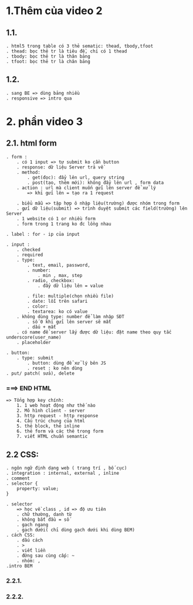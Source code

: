# 1.Thêm của video 2

## 1.1.

    . html5 trong table có 3 thẻ sematic: thead, tbody,tfoot
    . thead: bọc thẻ tr là tiêu đề, chỉ có 1 thead
    . tbody: bọc thẻ tr là thân bảng
    . tfoot: bọc thẻ tr là chân bảng

## 1.2.

    . sang BE => dùng bảng nhiều
    . responsive => intro qua

# 2. phần video 3

## 2.1. html form

    . form :
        . có 1 input => tự submit ko cần button
        . response: dữ liệu Server trả về
        . method:
            . get(đọc): đẩy lên url, query string
            . post(tạo, thêm mới): không đẩy lên url , form data
        . action : url mà client muốn gửi lên server để xử lý
            => khỉ gửi lên = tạo ra 1 request

        . biểu mẫu => tập hợp ô nhập liệu(trường) được nhóm trong form
        . gửi dữ liệu(submit) => trình duyệt submit các field(trường) lên Server
        . 1 website có 1 or nhiều form
        . form trong 1 trang ko đc lồng nhau

    . label : for - ip của input

    . input :
        . checked
        . required
        . type:
            . text, email, password,
            . number:
                . min , max, step
            . radio, checkbox:
                . đẩy dữ liệu lên = value

            . file: multiple(chọn nhiều file)
            . date: lỗi trên safari
            . color:
            . textarea: ko có value
        . không dùng type: number để làm nhập SĐT
            . số 0 khỉ gửi lên server sẽ mất
            . dấu + mất
        . có name để server lấy được dữ liệu: đặt name theo quy tắc underscore(user_name)
        . placeholder

    . button:
        . type: submit
            . button: dùng để xử lý bên JS
            . reset : ko nên dùng
    . put/ patch( sửa), delete

### ===> END HTML

    => Tổng hợp key chính:
        1. 1 web hoạt động như thế nào
        2. Mô hình client - server
        3. http request - http response
        4. Cấu trúc chung của html
        5. thẻ block, thẻ inline
        6. thẻ form và các thẻ trong form
        7. viết HTML chuẩn semantic

## 2.2 CSS:

    . ngôn ngữ định dạng web ( trang trí , bố cục)
    . integration : internal, external , inline
    . comment
    . selector {
        property: value;
    }

    . selector
        => học về class , id => độ ưu tiên
        . chữ thường, danh từ
        . không bắt đầu = số
        . gạch ngang
        . gạch dưới( chỉ dùng gạch dưới khi dùng BEM)
    . cách CSS:
        . dấu cách
        . >
        . viết liền
        . đứng sau cùng cấp: ~
        . nhóm: ,
    .intro BEM

### 2.2.1.

### 2.2.2.
